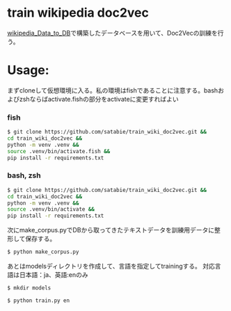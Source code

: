 # train wikipedia doc2vec
[wikipedia_Data_to_DB](https://github.com/satabie/wikipedia-Data_to_DB)で構築したデータベースを用いて、Doc2Vecの訓練を行う。


# Usage:
まずcloneして仮想環境に入る。私の環境はfishであることに注意する。bashおよびzshならばactivate.fishの部分をactivateに変更すればよい

### fish
```bash
$ git clone https://github.com/satabie/train_wiki_doc2vec.git &&
cd train_wiki_doc2vec &&
python -m venv .venv &&
source .venv/bin/activate.fish &&
pip install -r requirements.txt
```
### bash, zsh
```bash
$ git clone https://github.com/satabie/train_wiki_doc2vec.git &&
cd train_wiki_doc2vec &&
python -m venv .venv &&
source .venv/bin/activate &&
pip install -r requirements.txt
```

次にmake_corpus.pyでDBから取ってきたテキストデータを訓練用データに整形して保存する。
```bash
$ python make_corpus.py
```
あとはmodelsディレクトリを作成して、言語を指定してtrainingする。
対応言語は日本語：ja、英語:enのみ
```bash
$ mkdir models
```
```bash
$ python train.py en
```
